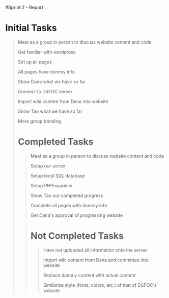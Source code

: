 #Sprint 2 - Report

<h1> Initial Tasks </h1>
 
<blockquote>
<p> Meet as a group in person to discuss website content and code</p>
<p> Get familiar with wordpress</p>
<p> Set up all pages</p>
<p> All pages have dummy info</p>
<p> Show Dana what we have so far</p>
<p> Connect to DSFOC server</p>
<p> Import wiki content from Dana into website </p>
<p> Show Tao what we have so far</p>
<p> More group bonding </p>

<h1> Completed Tasks </h1>

<blockquote>
<p> Meet as a group in person to discuss website content and code</p>
<p> Setup our server </p>
<p> Setup local SQL database </p>
<p> Setup PHPmyadmin </p>
<p> Show Tao our completed progress</p>
<p> Complete all pages with dummy info </p>
<p> Get Dana's approval of progressing website

<h1> Not Completed Tasks </h1>

<blockquote>
<p> Have not uploaded all information onto the server</p>
<p> Import wiki content from Dana and committee into website </p>
<p> Replace dummy content with actual content </p>
<p> Similarize style (fonts, colors, etc.) of that of DSFOC's website
<p> </p>
